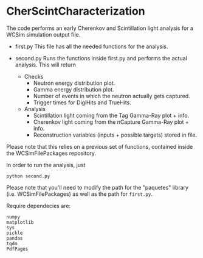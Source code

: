 # CherScintCharacterization

The code performs an early Cherenkov and Scintillation light analysis for a WCSim simulation output file.

- first.py
This file has all the needed functions for the analysis.

- second.py
Runs the functions inside first.py and performs the actual analysis. This will return
    - Checks
        - Neutron energy distribution plot.
        - Gamma energy distribution plot.
        - Number of events in which the neutron actually gets captured.
        - Trigger times for DigiHits and TrueHits.
    - Analysis
        - Scintillation light coming from the Tag Gamma-Ray plot + info.
        - Cherenkov light coming from the nCapture Gamma-Ray plot + info.
        - Reconstruction variables (inputs + possible targets) stored in file.

Please note that this relies on a previous set of functions, contained inside the WCSimFilePackages repository.

In order to run the analysis, just 
```
python second.py
```

Please note that you'll need to modify the path for the "paquetes" library (i.e. WCSimFilePackages)
as well as the path for `first.py`.

Require dependecies are:
```
numpy
matplotlib
sys
pickle
pandas
tqdm 
PdfPages
```
